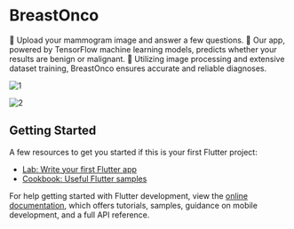 # BreastOnco

📸 Upload your mammogram image and answer a few questions. 🧠 Our app, powered by TensorFlow machine learning models, predicts whether your results are benign or malignant. 🚀 Utilizing image processing and extensive dataset training, BreastOnco ensures accurate and reliable diagnoses.

![1](https://github.com/asadsheikh1/BreastOnco/assets/79190719/5d584eab-e430-40d7-842c-710f128511b8)

![2](https://github.com/asadsheikh1/BreastOnco/assets/79190719/93d650f3-c074-49fc-a879-bd92f8428ad6)

## Getting Started

A few resources to get you started if this is your first Flutter project:

- [Lab: Write your first Flutter app](https://docs.flutter.dev/get-started/codelab)
- [Cookbook: Useful Flutter samples](https://docs.flutter.dev/cookbook)

For help getting started with Flutter development, view the
[online documentation](https://docs.flutter.dev/), which offers tutorials,
samples, guidance on mobile development, and a full API reference.
